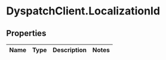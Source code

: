 # DyspatchClient.LocalizationId

## Properties
Name | Type | Description | Notes
------------ | ------------- | ------------- | -------------


